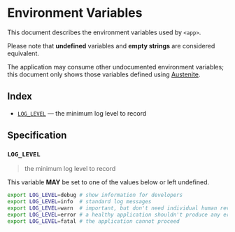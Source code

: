 # Environment Variables

This document describes the environment variables used by `<app>`.

Please note that **undefined** variables and **empty strings** are considered
equivalent.

The application may consume other undocumented environment variables; this
document only shows those variables defined using [Austenite].

[austenite]: https://github.com/ezzatron/austenite

## Index

- [`LOG_LEVEL`](#LOG_LEVEL) — the minimum log level to record

## Specification

### `LOG_LEVEL`

> the minimum log level to record

This variable **MAY** be set to one of the values below or left undefined.

```sh
export LOG_LEVEL=debug # show information for developers
export LOG_LEVEL=info  # standard log messages
export LOG_LEVEL=warn  # important, but don't need individual human review
export LOG_LEVEL=error # a healthy application shouldn't produce any errors
export LOG_LEVEL=fatal # the application cannot proceed
```
